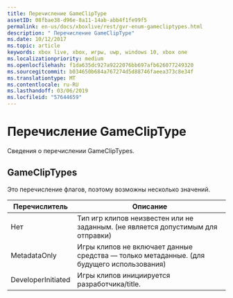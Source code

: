 ```yaml
---
title: Перечисление GameClipType
assetID: 08fbae38-d96e-8a11-14ab-abb4f1fe99f5
permalink: en-us/docs/xboxlive/rest/gvr-enum-gamecliptypes.html
description: " Перечисление GameClipType"
ms.date: 10/12/2017
ms.topic: article
keywords: xbox live, xbox, игры, uwp, windows 10, xbox one
ms.localizationpriority: medium
ms.openlocfilehash: f1da635dc927a9222076bb697afb626077249320
ms.sourcegitcommit: b034650b684a767274d5d88746faeea373c8e34f
ms.translationtype: MT
ms.contentlocale: ru-RU
ms.lasthandoff: 03/06/2019
ms.locfileid: "57644659"
---
```

# <a name="gamecliptype-enumeration"></a>Перечисление GameClipType
Сведения о перечислении GameClipTypes. 
<a id="ID4ET"></a>

 
## <a name="gamecliptypes"></a>GameClipTypes
 
Это перечисление флагов, поэтому возможны несколько значений.
 
| <b>Перечислитель</b>| <b>Описание</b>| 
| --- | --- | 
| Нет| Тип игр клипов неизвестен или не заданным. (не является допустимым для отправки)| 
| MetadataOnly| Игры клипов не включает данные средства — только метаданные. (для будущего использования)| 
| DeveloperInitiated| Игры клипов инициируется разработчика/title.| 
  